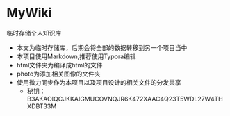 # MyWiki

临时存储个人知识库

- 本文为临时存储库，后期会将全部的数据转移到另一个项目当中
- 本项目使用Markdown,推荐使用Typora编辑
- html文件夹为编译成html的文件
- photo为添加相关图像的文件夹
- 使用微力同步作为本项目以及项目设计的相关文件的分发共享
    - 秘钥：B3AKAOIQCJKKAIGMUCOVNQJR6K472XAAC4Q23T5WDL27W4THXDBT33M